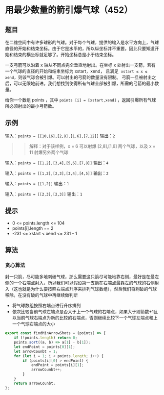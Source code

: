 # 用最少数量的箭引爆气球（452）

## 题目

在二维空间中有许多球形的气球。对于每个气球，提供的输入是水平方向上，气球直径的开始和结束坐标。由于它是水平的，所以纵坐标并不重要，因此只要知道开始和结束的横坐标就足够了。开始坐标总是小于结束坐标。

一支弓箭可以沿着 x 轴从不同点完全垂直地射出。在坐标 x 处射出一支箭，若有一个气球的直径的开始和结束坐标为 xstart，xend， 且满足  `xstart ≤ x ≤ xend`，则该气球会被引爆。可以射出的弓箭的数量没有限制。 弓箭一旦被射出之后，可以无限地前进。我们想找到使得所有气球全部被引爆，所需的弓箭的最小数量。

给你一个数组 points ，其中 `points [i] = [xstart,xend]` ，返回引爆所有气球所必须射出的最小弓箭数。

## 示例

输入：`points = [[10,16],[2,8],[1,6],[7,12]]`
输出：`2`
>> 解释：对于该样例，x = 6 可以射爆 [2,8],[1,6] 两个气球，以及 x = 11 射爆另外两个气球

输入：`points = [[1,2],[3,4],[5,6],[7,8]]`
输出：`4`

输入：`points = [[1,2],[2,3],[3,4],[4,5]]`
输出：`2`

输入：`points = [[1,2]]`
输出：`1`

输入：`points = [[2,3],[2,3]]`
输出：`1`
 

## 提示

- 0 <= points.length <= 104
- points[i].length == 2
- -231 <= xstart < xend <= 231 - 1

## 算法

### 贪心算法

射一只箭，尽可能多地刺破气球，那么需要这只箭尽可能地靠右侧，最好是在最左侧的一个右端点射入，所以我们可以假设第一支箭在右端点最靠左的气球的右侧射入（这也就是为什么要按照右端点升序来排列气球数组），然后我们将刺破的气球移除，在没有破的气球中再继续做判断

- 将气球数组按照右端点进行升序排列
- 依次比较当前气球左端点是否大于上一个气球的右端点，如果大于则箭数+1且以当前气球右端点为新的比较的右端点，否则继续比较下一个气球左端点和上一个气球右端点的大小

```js
export const findMinArrowShots = (points) => {
	if (!points.length) return 0;
	points.sort((a, b) => a[1] - b[1]);
	let endPoint = points[0][1];
	let arrowCounbt = 1;
	for (let i = 1; i < points.length; i++) {
		if (points[i][0] > endPoint) {
			endPoint = points[i][1];
			arrowCounbt++;
		}
	}
	return arrowCounbt;
};
```